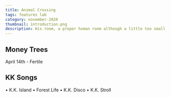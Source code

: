 ```yaml
---
title: Animal Crossing
tags: features lab
category: november-2020
thumbnail: introduction.png
description: His room, a proper human room although a little too small, lay peacefully between its four familiar walls. A collection of textile samples lay spread out on the table - Samsa was a travelling salesman - and above it there hung a picture that he had recently cut out of an illustrated magazine and housed in a nice, gilded frame.
---
```


## Money Trees
April 14th - Fertile

## KK Songs
• K.K. Island
• Forest Life
• K.K. Disco
• K.K. Stroll